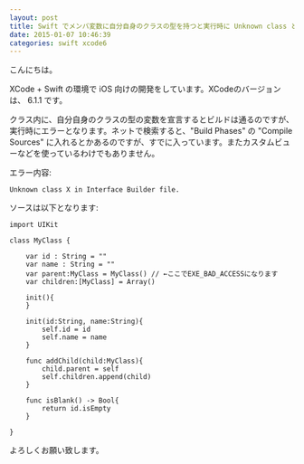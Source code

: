 ```yaml
---
layout: post
title: Swift でメンバ変数に自分自身のクラスの型を持つと実行時に Unknown class としてエラー
date: 2015-01-07 10:46:39
categories: swift xcode6
---
```

<!-- {% raw %} -->
<p>こんにちは。</p>

<p>XCode + Swift の環境で iOS 向けの開発をしています。XCodeのバージョンは、 6.1.1 です。</p>

<p>クラス内に、自分自身のクラスの型の変数を宣言するとビルドは通るのですが、実行時にエラーとなります。ネットで検索すると、"Build Phases" の "Compile Sources" に入れるとかあるのですが、すでに入っています。またカスタムビューなどを使っているわけでもありません。</p>

<p>エラー内容:</p>

<pre><code>Unknown class X in Interface Builder file.
</code></pre>

<p>ソースは以下となります:</p>

<pre><code>import UIKit

class MyClass {

    var id : String = ""
    var name : String = ""
    var parent:MyClass = MyClass() // ←ここでEXE_BAD_ACCESSになります
    var children:[MyClass] = Array()

    init(){
    }

    init(id:String, name:String){
        self.id = id
        self.name = name
    }

    func addChild(child:MyClass){
        child.parent = self
        self.children.append(child)
    }

    func isBlank() -&gt; Bool{
        return id.isEmpty
    }

}
</code></pre>

<p>よろしくお願い致します。</p>
<!-- {% endraw %} -->
